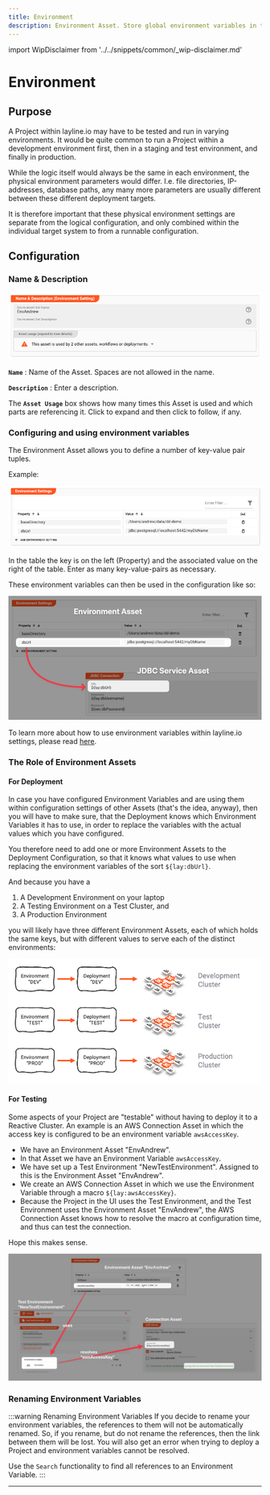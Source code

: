 ```yaml
---
title: Environment
description: Environment Asset. Store global environment variables in this Asset.
---
```


import WipDisclaimer from '../../snippets/common/_wip-disclaimer.md'

# Environment

## Purpose

A Project within layline.io may have to be tested and run in varying environments.
It would be quite common to run a Project within a development environment first, then in a staging and test environment, and finally in production.

While the logic itself would always be the same in each environment, the physical environment parameters would differ.
I.e. file directories, IP-addresses, database paths, any many more parameters are usually different between these different deployment targets.

It is therefore important that these physical environment settings are separate from the logical configuration, and only combined within the individual target system to from a runnable configuration.

## Configuration

### Name & Description

![](.asset-resource-environment_images/c99ea69a.png "Name & Description (Environment Asset)")

**`Name`** : Name of the Asset. Spaces are not allowed in the name.

**`Description`** : Enter a description.

The **`Asset Usage`** box shows how many times this Asset is used and which parts are referencing it. Click to expand and then click to follow, if any.

### Configuring and using environment variables

The Environment Asset allows you to define a number of key-value pair tuples.

Example:

![](.asset-resource-environment_images/356b8324.png "Key-Value-Pair Example (Environment Asset)")

In the table the key is on the left (Property) and the associated value on the right of the table.
Enter as many key-value-pairs as necessary.

These environment variables can then be used in the configuration like so:

![](.asset-resource-environment_images/6f2f1446.png "Association between environment property and its use in an Asset setting (Environment Asset)")

To learn more about how to use environment variables within layline.io settings, please read [here](../../language-reference/macros#lay).

### The Role of Environment Assets

#### For Deployment

In case you have configured Environment Variables and are using them within configuration settings of other Assets (that's the idea, anyway),
then you will have to make sure, that the Deployment knows which Environment Variables it has to use, in order to replace the variables with the actual values which you have configured.

You therefore need to add one or more Environment Assets to the Deployment Configuration, so that it knows what values to use when replacing the environment variables of the sort `${lay:dbUrl}`.

And because you have a

1. A Development Environment on your laptop
2. A Testing Environment on a Test Cluster, and
3. A Production Environment

you will likely have three different Environment Assets, each of which holds the same keys, but with different values to serve each of the distinct environments:

![](.asset-resource-environment_images/90dfbb11.png "Different Environment Assets for different")

#### For Testing

Some aspects of your Project are "testable" without having to deploy it to a Reactive Cluster.
An example is an AWS Connection Asset in which the access key is configured to be an environment variable `awsAccessKey`.

- We have an Environment Asset "EnvAndrew".
- In that Asset we have an Environment Variable `awsAccessKey`.
- We have set up a Test Environment "NewTestEnvironment". Assigned to this is the Environment Asset "EnvAndrew".
- We create an AWS Connection Asset in which we use the Environment Variable through a macro `${lay:awsAccessKey}`.
- Because the Project in the UI uses the Test Environment, and the Test Environment uses the Environment Asset "EnvAndrew", the AWS Connection Asset knows how to resolve the macro at configuration
  time, and thus can test the connection.

Hope this makes sense.

![](.asset-resource-environment_images/fe4e5fc0.png)

### Renaming Environment Variables

:::warning Renaming Environment Variables
If you decide to rename your environment variables, the references to them will not be automatically renamed.
So, if you rename, but do not rename the references, then the link between them will be lost.
You will also get an error when trying to deploy a Project and environment variables cannot be resolved.

Use the `Search` functionality to find all references to an Environment Variable.
:::


---

<WipDisclaimer></WipDisclaimer>
